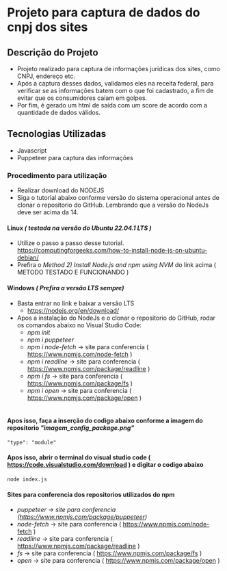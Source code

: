 # Projeto para captura de dados do cnpj dos sites

## Descrição do Projeto
- Projeto realizado para captura de informações juridicas dos sites, como CNPJ, endereço etc.
- Após a captura desses dados, validamos eles na receita federal, para verificar se as informações batem com o que foi cadastrado, a fim de evitar que os consumidores caiam em golpes.
- Por fim, é gerado um html de saída com um score de acordo com a quantidade de dados válidos.

## Tecnologias Utilizadas
- Javascript
- Puppeteer para captura das informações

### Procedimento para utilização

- Realizar download do NODEJS
- Siga o tutorial abaixo conforme versão do sistema operacional antes de clonar o repositorio do GitHub. Lembrando que a versão do NodeJs deve ser acima da 14.<br>

#### Linux *( testada na versão do Ubuntu 22.04.1 LTS )*

- Utilize o passo a passo desse tutorial. https://computingforgeeks.com/how-to-install-node-js-on-ubuntu-debian/
- Prefira o *Method 2) Install Node.js and npm using NVM* do link acima ( METODO TESTADO E FUNCIONANDO )

#### Windows *( Prefira a versão LTS sempre)*
- Basta entrar no link e baixar a versão LTS
  - https://nodejs.org/en/download/
- Apos a instalação do NodeJs e o clonar o repositorio do GitHub, rodar os comandos abaixo no Visual Studio Code:
  - *npm init*
  - *npm i puppeteer*
  - *npm i node-fetch* -> site para conferencia ( https://www.npmjs.com/node-fetch )
  - *npm i readline* -> site para conferencia ( https://www.npmjs.com/package/readline )
  - *npm i fs* -> site para conferencia ( https://www.npmjs.com/package/fs )
  - *npm i open* -> site para conferencia ( https://www.npmjs.com/package/open ) <br><br>

#### Apos isso, faça a inserção do codigo abaixo conforme a imagem do repositorio *"imagem_config_package.png"*

    "type": "module"

#### Apos isso, abrir o terminal do visual studio code ( https://code.visualstudio.com/download ) e digitar o codigo abaixo

    node index.js


#### Sites para conferencia dos repositorios utilizados do npm 

* *puppeteer -> site para conferencia (https://www.npmjs.com/package/puppeteer)*<br>
* *node-fetch* -> site para conferencia ( https://www.npmjs.com/node-fetch ) <br>
* *readline* -> site para conferencia ( https://www.npmjs.com/package/readline ) <br>
* *fs* -> site para conferencia ( https://www.npmjs.com/package/fs ) <br>
* *open* -> site para conferencia ( https://www.npmjs.com/package/open ) <br><br>
